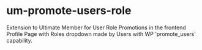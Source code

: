 # um-promote-users-role
Extension to Ultimate Member for User Role Promotions in the frontend Profile Page with Roles dropdown made by Users with WP 'promote_users' capability.
